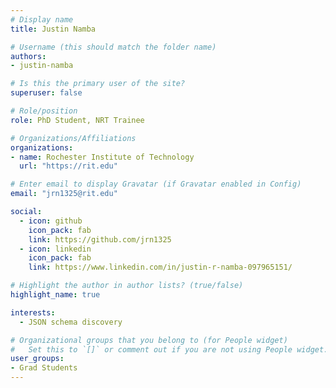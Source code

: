 ```yaml
---
# Display name
title: Justin Namba 

# Username (this should match the folder name)
authors:
- justin-namba

# Is this the primary user of the site?
superuser: false

# Role/position
role: PhD Student, NRT Trainee

# Organizations/Affiliations
organizations:
- name: Rochester Institute of Technology
  url: "https://rit.edu"

# Enter email to display Gravatar (if Gravatar enabled in Config)
email: "jrn1325@rit.edu"

social:
  - icon: github
    icon_pack: fab
    link: https://github.com/jrn1325
  - icon: linkedin
    icon_pack: fab
    link: https://www.linkedin.com/in/justin-r-namba-097965151/

# Highlight the author in author lists? (true/false)
highlight_name: true

interests:
  - JSON schema discovery

# Organizational groups that you belong to (for People widget)
#   Set this to `[]` or comment out if you are not using People widget.
user_groups:
- Grad Students
---
```

